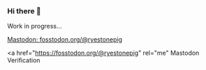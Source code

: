 ### Hi there 👋
Work in progress...
<!--
**loadedvegangoat/loadedvegangoat** is a ✨ _special_ ✨ repository because its `README.md` (this file) appears on your GitHub profile.

Here are some ideas to get you started:

- 🔭 I’m currently working on ...
- 🌱 I’m currently learning ...
- 👯 I’m looking to collaborate on ...
- 🤔 I’m looking for help with ...
- 💬 Ask me about ...
- 📫 How to reach me: ...
- 😄 Pronouns: ...
- ⚡ Fun fact: ...
-->


[Mastodon: fosstodon.org/@ryestonepig](https://fosstodon.org/@ryestonepig)

<a href="https://fosstodon.org/@ryestonepig" rel="me" Mastodon Verification </a> 
